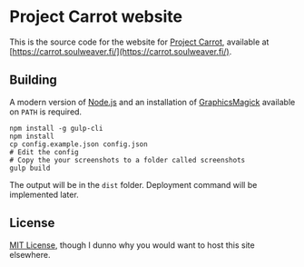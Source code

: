 Project Carrot website
======================

This is the source code for the website for [Project Carrot](https://github.com/soulweaver91/project-carrot),
available at [https://carrot.soulweaver.fi/](https://carrot.soulweaver.fi/).

Building
--------

A modern version of [Node.js](https://nodejs.org/) and an installation of
[GraphicsMagick](http://www.graphicsmagick.org/) available on `PATH` is required.

```shell
npm install -g gulp-cli
npm install
cp config.example.json config.json
# Edit the config
# Copy the your screenshots to a folder called screenshots
gulp build
```

The output will be in the `dist` folder. Deployment command will be implemented later.

License
-------

[MIT License](https://opensource.org/licenses/MIT), though I dunno why you would want to host this site elsewhere.
